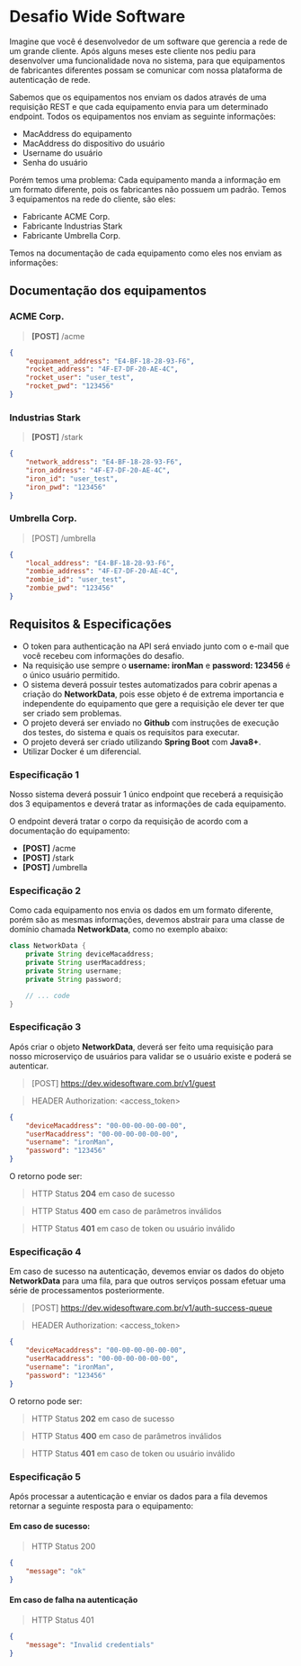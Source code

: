 # Desafio Wide Software

Imagine que você é desenvolvedor de um software que gerencia a rede de um grande cliente. Após alguns meses este cliente nos pediu para desenvolver uma funcionalidade nova no sistema, para que equipamentos de fabricantes diferentes possam se comunicar com nossa plataforma de autenticação de rede.

Sabemos que os equipamentos nos enviam os dados através de uma requisição REST e que cada equipamento envia para um determinado endpoint.
Todos os equipamentos nos enviam as seguinte informações:

- MacAddress do equipamento
- MacAddress do dispositivo do usuário
- Username do usuário
- Senha do usuário

Porém temos uma problema: Cada equipamento manda a informação em um formato diferente, pois os fabricantes não possuem um padrão. Temos 3 equipamentos na rede do cliente, são eles:

- Fabricante ACME Corp.
- Fabricante Industrias Stark
- Fabricante Umbrella Corp.

Temos na documentação de cada equipamento como eles nos enviam as informações:

## Documentação dos equipamentos

### ACME Corp.

> **[POST]** /acme
```json
{
    "equipament_address": "E4-BF-18-28-93-F6",
    "rocket_address": "4F-E7-DF-20-AE-4C",
    "rocket_user": "user_test",
    "rocket_pwd": "123456"
}
```

### Industrias Stark

> **[POST]** /stark
```json
{
    "network_address": "E4-BF-18-28-93-F6",
    "iron_address": "4F-E7-DF-20-AE-4C",
    "iron_id": "user_test",
    "iron_pwd": "123456"
}
```

### Umbrella Corp.

> [POST] /umbrella
```json
{
    "local_address": "E4-BF-18-28-93-F6",
    "zombie_address": "4F-E7-DF-20-AE-4C",
    "zombie_id": "user_test",
    "zombie_pwd": "123456"
}
```

## Requisitos & Especificações

* O token para authenticação na API será enviado junto com o e-mail que você recebeu com informações do desafio.
* Na requisição use sempre o **username: ironMan** e **password: 123456** é o único usuário permitido.
* O sistema deverá possuir testes automatizados para cobrir apenas a criação do **NetworkData**, pois esse objeto é de extrema importancia e independente do equipamento que gere a requisição ele dever ter que ser criado sem problemas.
* O projeto deverá ser enviado no **Github** com instruções de execução dos testes, do sistema e quais os requisitos para executar.
* O projeto deverá ser criado utilizando **Spring Boot** com **Java8+**.
* Utilizar Docker é um diferencial.

### Especificação 1
Nosso sistema deverá possuir 1 único endpoint que receberá a requisição dos 3 equipamentos e deverá tratar as informações de cada equipamento.

O endpoint deverá tratar o corpo da requisição de acordo com a documentação do equipamento:

 - **[POST]** /acme
 - **[POST]** /stark
 - **[POST]** /umbrella

### Especificação 2
Como cada equipamento nos envia os dados em um formato diferente, porém são as mesmas informações, devemos abstrair para uma classe de domínio chamada **NetworkData**, como no exemplo abaixo:

```java
class NetworkData {
    private String deviceMacaddress;
    private String userMacaddress;
    private String username;
    private String password;

    // ... code
}
```

### Especificação 3
Após criar o objeto **NetworkData**, deverá  ser feito uma requisição para nosso microserviço de usuários para validar se o usuário existe e poderá se autenticar.

> [POST] https://dev.widesoftware.com.br/v1/guest

> HEADER Authorization: <access_token>
```json 
{
    "deviceMacaddress": "00-00-00-00-00-00",
    "userMacaddress": "00-00-00-00-00-00",
    "username": "ironMan",
    "password": "123456"
}
```
O retorno pode ser:

> HTTP Status **204** em caso de sucesso

> HTTP Status **400** em caso de parâmetros inválidos

> HTTP Status **401** em caso de token ou usuário inválido

### Especificação 4
Em caso de sucesso na autenticação, devemos enviar os dados do objeto **NetworkData** para uma fila, para que outros serviços possam efetuar uma série de processamentos posteriormente.

> [POST] https://dev.widesoftware.com.br/v1/auth-success-queue

> HEADER Authorization: <access_token>
```json 
{
    "deviceMacaddress": "00-00-00-00-00-00",
    "userMacaddress": "00-00-00-00-00-00",
    "username": "ironMan",
    "password": "123456"
}
```

O retorno pode ser:

> HTTP Status **202** em caso de sucesso

> HTTP Status **400** em caso de parâmetros inválidos

> HTTP Status **401** em caso de token ou usuário inválido

### Especificação 5
Após processar a autenticação e enviar os dados para a fila devemos retornar a seguinte resposta para o equipamento:

#### Em caso de sucesso:
> HTTP Status 200
```json
{
    "message": "ok"
}
```
#### Em caso de falha na autenticação
> HTTP Status 401
```json
{
    "message": "Invalid credentials"
}
```
